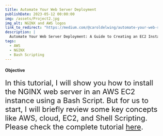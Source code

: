```yaml
---
title: Automate Your Web Server Deployment
publishDate: 2023-05-12 00:00:00
img: /assets/Project2.jpg
img_alt: NGINX and AWS logos
link_to_redirect: "https://medium.com/@caroldelwing/automate-your-web-server-deployment-a-guide-to-creating-an-ec2-instance-and-installing-nginx-with-12a2e5cd2102"
description: |
  Automate Your Web Server Deployment: A Guide to Creating an EC2 Instance and Installing NGINX with Bash
tags:
  - AWS
  - NGINX
  - Bash Scripting
---
```


#### Objective

<font size= "5">In this tutorial, I will show you how to install the NGINX web server in an AWS EC2 instance using a Bash Script. But for us to start, I will briefly review some key concepts like AWS, cloud, EC2, and Shell Scripting. Please check the complete tutorial <a href="https://medium.com/@caroldelwing/automate-your-web-server-deployment-a-guide-to-creating-an-ec2-instance-and-installing-nginx-with-12a2e5cd2102">here</a>.</font>
